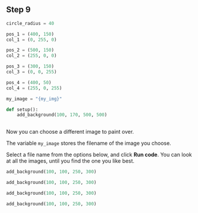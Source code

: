 ## Step 9

```python
circle_radius = 40

pos_1 = (400, 150)
col_1 = (0, 255, 0)

pos_2 = (500, 150)
col_2 = (255, 0, 0)

pos_3 = (300, 150)
col_3 = (0, 0, 255)

pos_4 = (400, 50)
col_4 = (255, 0, 255)

my_image = "{my_img}"

def setup():
    add_background(100, 170, 500, 500)
    
```
Now you can choose a different image to paint over.

The variable `my_image` stores the filename of the image you choose.

Select a file name from the options below, and click **Run code**. You can look at all the images, until you find the one you like best.

```python
add_background(100, 100, 250, 300)
```
```python
add_background(100, 100, 250, 300)
```
```python
add_background(100, 100, 250, 300)
```
```python
add_background(100, 100, 250, 300)
```
